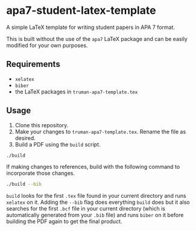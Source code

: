 # apa7-student-latex-template

A simple LaTeX template for writing student papers in APA 7 format.

This is built without the use of the `apa7` LaTeX package and can be easily modified for your own purposes.

## Requirements

* `xelatex`
* `biber`
* the LaTeX packages in `truman-apa7-template.tex`

## Usage

1. Clone this repository.
2. Make your changes to `truman-apa7-template.tex`. Rename the file as desired.
3. Build a PDF using the `build` script.
  ```bash
  ./build
  ```
  If making changes to references, build with the following command to incorporate those changes.
  ```bash
  ./build --bib
  ```

`build` looks for the first `.tex` file found in your current directory and runs `xelatex` on it.
Adding the `--bib` flag does everything `build` does but it also
searches for the first `.bcf` file in your current directory (which is
automatically generated from your `.bib` file) and runs `biber` on it before
building the PDF again to get the final product.
